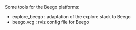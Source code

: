Some tools for the Beego platforms:

- explore_beego : adaptation of the explore stack to Beego
- beego.vcg : rviz config file for Beego